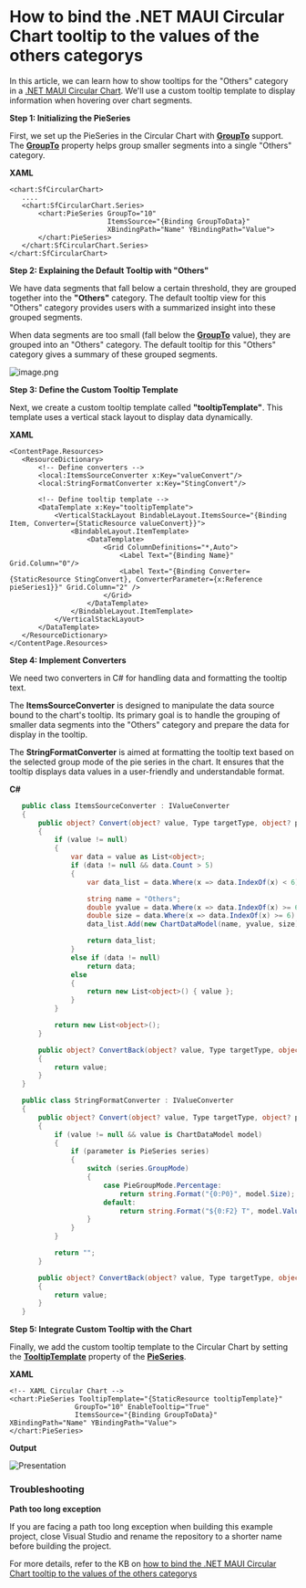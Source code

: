 # How to bind the .NET MAUI Circular Chart tooltip to the values of the others categorys
In this article, we can learn how to show tooltips for the "Others" category in a [.NET MAUI Circular Chart](https://www.syncfusion.com/maui-controls/maui-circular-charts). We'll use a custom tooltip template to display information when hovering over chart segments.


**Step 1: Initializing the PieSeries**

First, we set up the PieSeries in the Circular Chart with [**GroupTo**](https://help.syncfusion.com/cr/maui-toolkit/Syncfusion.Maui.Toolkit.Charts.PieSeries.html#Syncfusion_Maui_Toolkit_Charts_PieSeries_GroupTo) support. The [**GroupTo**](https://help.syncfusion.com/cr/maui-toolkit/Syncfusion.Maui.Toolkit.Charts.PieSeries.html#Syncfusion_Maui_Toolkit_Charts_PieSeries_GroupTo) property helps group smaller segments into a single "Others" category.

**XAML**

 ```xaml
<chart:SfCircularChart>
    ....
    <chart:SfCircularChart.Series>
        <chart:PieSeries GroupTo="10"
                         ItemsSource="{Binding GroupToData}"
                         XBindingPath="Name" YBindingPath="Value">
        </chart:PieSeries>
    </chart:SfCircularChart.Series>
</chart:SfCircularChart> 
 ```


**Step 2: Explaining the Default Tooltip with "Others"**

We have data segments that fall below a certain threshold, they are grouped together into the **"Others"** category. The default tooltip view for this "Others" category provides users with a summarized insight into these grouped segments.

When data segments are too small (fall below the [**GroupTo**](https://help.syncfusion.com/cr/maui-toolkit/Syncfusion.Maui.Toolkit.Charts.PieSeries.html#Syncfusion_Maui_Toolkit_Charts_PieSeries_GroupTo) value), they are grouped into an "Others" category. The default tooltip for this "Others" category gives a summary of these grouped segments.

![image.png](https://support.syncfusion.com/kb/agent/attachment/article/15959/inline?token=eyJhbGciOiJodHRwOi8vd3d3LnczLm9yZy8yMDAxLzA0L3htbGRzaWctbW9yZSNobWFjLXNoYTI1NiIsInR5cCI6IkpXVCJ9.eyJpZCI6IjIyNzM2Iiwib3JnaWQiOiIzIiwiaXNzIjoic3VwcG9ydC5zeW5jZnVzaW9uLmNvbSJ9.wkC97m7xyxshcGoROR9U34Z8Z1hS0n5w6MTXKee64lo)


**Step 3: Define the Custom Tooltip Template**

Next, we create a custom tooltip template called **"tooltipTemplate"**. This template uses a vertical stack layout to display data dynamically.


**XAML**
 
 ```XAML
<ContentPage.Resources>
    <ResourceDictionary>
        <!-- Define converters -->
        <local:ItemsSourceConverter x:Key="valueConvert"/>
        <local:StringFormatConverter x:Key="StingConvert"/>

        <!-- Define tooltip template -->
        <DataTemplate x:Key="tooltipTemplate">
            <VerticalStackLayout BindableLayout.ItemsSource="{Binding Item, Converter={StaticResource valueConvert}}">
                <BindableLayout.ItemTemplate>
                    <DataTemplate>
                        <Grid ColumnDefinitions="*,Auto">
                            <Label Text="{Binding Name}" Grid.Column="0"/>
                            <Label Text="{Binding Converter={StaticResource StingConvert}, ConverterParameter={x:Reference pieSeries1}}" Grid.Column="2" />
                        </Grid>
                    </DataTemplate>
                </BindableLayout.ItemTemplate>
            </VerticalStackLayout>
        </DataTemplate>
    </ResourceDictionary>
</ContentPage.Resources>

 ```



**Step 4: Implement Converters**

We need two converters in C# for handling data and formatting the tooltip text.

The **ItemsSourceConverter** is designed to manipulate the data source bound to the chart's tooltip. Its primary goal is to handle the grouping of smaller data segments into the "Others" category and prepare the data for display in the tooltip.

The **StringFormatConverter** is aimed at formatting the tooltip text based on the selected group mode of the pie series in the chart. It ensures that the tooltip displays data values in a user-friendly and understandable format.

**C#**
 
 ```C#
    public class ItemsSourceConverter : IValueConverter
    {
        public object? Convert(object? value, Type targetType, object? parameter, CultureInfo culture)
        {
            if (value != null)
            {
                var data = value as List<object>;
                if (data != null && data.Count > 5)
                {
                    var data_list = data.Where(x => data.IndexOf(x) < 6).ToList();

                    string name = "Others";
                    double yvalue = data.Where(x => data.IndexOf(x) >= 6).Sum(x => (x is ChartDataModel model) ? model.Value : 0);
                    double size = data.Where(x => data.IndexOf(x) >= 6).Sum(x => (x is ChartDataModel model) ? model.Size : 0);
                    data_list.Add(new ChartDataModel(name, yvalue, size));

                    return data_list;
                }
                else if (data != null)
                    return data;
                else
                {
                    return new List<object>() { value };
                }
            }

            return new List<object>();
        }

        public object? ConvertBack(object? value, Type targetType, object? parameter, CultureInfo culture)
        {
            return value;
        }
    }

    public class StringFormatConverter : IValueConverter
    {
        public object? Convert(object? value, Type targetType, object? parameter, CultureInfo culture)
        {
            if (value != null && value is ChartDataModel model)
            {
                if (parameter is PieSeries series)
                {
                    switch (series.GroupMode)
                    {
                        case PieGroupMode.Percentage:
                            return string.Format("{0:P0}", model.Size);
                        default:
                            return string.Format("${0:F2} T", model.Value);
                    }
                }
            }

            return "";
        }

        public object? ConvertBack(object? value, Type targetType, object? parameter, CultureInfo culture)
        {
            return value;
        }
    }
 ```


**Step 5: Integrate Custom Tooltip with the Chart**

Finally, we add the custom tooltip template to the Circular Chart by setting the  [**TooltipTemplate**](https://help.syncfusion.com/cr/maui-toolkit/Syncfusion.Maui.Toolkit.Charts.ChartSeries.html#Syncfusion_Maui_Toolkit_Charts_ChartSeries_TooltipTemplate) property of the [**PieSeries**](https://help.syncfusion.com/cr/maui-toolkit/Syncfusion.Maui.Toolkit.Charts.PieSeries.html).

**XAML**
 ```XAML
<!-- XAML Circular Chart -->
<chart:PieSeries TooltipTemplate="{StaticResource tooltipTemplate}" 
                 GroupTo="10" EnableTooltip="True"
                 ItemsSource="{Binding GroupToData}" XBindingPath="Name" YBindingPath="Value">
</chart:PieSeries>

 ```

**Output**

![Presentation](https://github.com/user-attachments/assets/b75cd396-cde2-499a-898d-d6e3fe0b8839)

### Troubleshooting
**Path too long exception**

If you are facing a path too long exception when building this example project, close Visual Studio and rename the repository to a shorter name before building the project.

For more details, refer to the KB on [how to bind the .NET MAUI Circular Chart tooltip to the values of the others categorys](https://support.syncfusion.com/kb/article/15959/how-to-bind-the-net-maui-circular-chart-tooltip-to-the-values-of-the-others-categorysfcircularchart)

